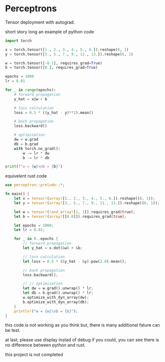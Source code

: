 # Perceptrons
Tensor deployment with autograd.

short story long
an example of python code

```python
import torch

x = torch.tensor([1., 2., 3., 4., 5., 6.]).reshape(6, 1)
y = torch.tensor([3., 5., 7., 9., 11., 13.]).reshape(6, 1)

w = torch.tensor([-0.1], requires_grad=True)
b = torch.tensor([0.], requires_grad=True)

epochs = 1000
lr = 0.01

for _ in range(epochs):
    # forward propagation
    y_hat = x@w + b

    # loss calculation
    loss = 0.5 * ((y_hat - y)**2).mean()

    # back propagation
    loss.backward()

    # optimization
    dw = w.grad
    db = b.grad
    with torch.no_grad():
        w -= lr * dw
        b -= lr * db

print(f"w = {w}\nb = {b}")
```


equivelent rust code
```rust
use perceptron::prelude::*;

fn main() {
    let x = tensor!(array![1., 2., 3., 4., 5., 6.]).reshape((6, 1));
    let y = tensor!(array![3., 5., 7., 9., 11., 13.]).reshape((6, 1));

    let w = tensor!(rand_array![1, 1]).requires_grad(true);
    let b = tensor!(array![[0.0]]).requires_grad(true);

    let epochs = 1000;
    let lr = 0.01;

    for _ in 0..epochs {
        // forward propagation
        let y_hat = x.dot(&w) + &b;

        // loss calculation
        let loss = 0.5 * (&y_hat - &y).pow(2.0).mean();

        // back propagation
        loss.backward();

        // // optimization
        let dw = w.grad().unwrap() * lr;
        let db = b.grad().unwrap() * lr;
        w.optimize_with_dyn_array(dw);
        b.optimize_with_dyn_array(db);
    }
    println!("w = {w}\nb = {b}");
}
```
this code is not working as you think but, there is many additional fature can be test.

at last, please use display instad of debug if you could, you can see there is no difference between python and rust.

this project is not completed

